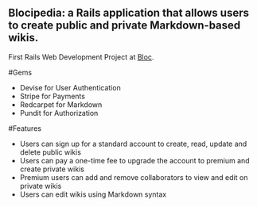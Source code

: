 ## Blocipedia: a Rails application that allows users to create public and private Markdown-based wikis.

First Rails Web Development Project at [Bloc](http://bloc.io).

#Gems 
- Devise for User Authentication
- Stripe for Payments
- Redcarpet for Markdown
- Pundit for Authorization

#Features
- Users can sign up for a standard account to create, read, update and delete public wikis
- Users can pay a one-time fee to upgrade the account to premium and create private wikis
- Premium users can add and remove collaborators to view and edit on private wikis
- Users can edit wikis using Markdown syntax
